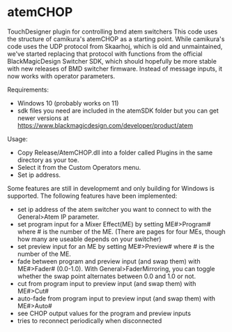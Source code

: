# atemCHOP
TouchDesigner plugin for controlling bmd atem switchers
This code uses the structure of camikura's atemCHOP as a starting point. While camikura's code uses the UDP protocol from Skaarhoj, which is old and unmaintained, we've started replacing that protocol with functions from the official BlackMagicDesign Switcher SDK, which should hopefully be more stable with new releases of BMD switcher firmware. Instead of message inputs, it now works with operator parameters.

Requirements:

- Windows 10 (probably works on 11)
- sdk files you need are included in the atemSDK folder but you can get newer versions at https://www.blackmagicdesign.com/developer/product/atem

Usage:

- Copy Release/AtemCHOP.dll into a folder called Plugins in the same directory as your toe.
- Select it from the Custom Operators menu.
- Set ip address.

Some features are still in developmemt and only building for Windows is supported. The following features have been implemented:

- set ip address of the atem switcher you want to connect to with the General>Atem IP parameter.
- set program input for a Mixer Effect(ME) by setting ME#>Program# where # is the number of the ME. (There are pages for four MEs, though how many are useable depends on your switcher) 
- set preview input for an ME by setting ME#>Preview# where # is the number of the ME. 
- fade between program and preview input (and swap them) with ME#>Fader# (0.0-1.0). With General>FaderMirroring, you can toggle whether the swap point alternates between 0.0 and 1.0 or not.
- cut from program input to preview input (and swap them) with ME#>Cut#
- auto-fade from program input to preview input (and swap them) with ME#>Auto#
- see CHOP output values for the program and preview inputs
- tries to reconnect periodically when disconnected
